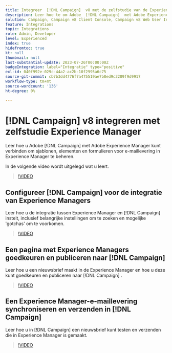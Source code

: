 ```yaml
---
title: Integreer  [!DNL Campaign]  v8 met de zelfstudie van de Experience Manager
description: Leer hoe te om Adobe  [!DNL Campaign]  met Adobe Experience Manager te verbinden om e-mailleveringsmalplaatjes, activa, en vormen in Experience Manager te beheren.
solution: Campaign, Campaign v8 Client Console, Campaign v8 Web User Interface, Experience Manager
feature: Integrations
topic: Integrations
role: Admin, Developer
level: Experienced
index: true
hidefromtoc: true
kt: null
thumbnail: null
last-substantial-update: 2023-07-26T00:00:00Z
badgeIntegration: label="Integratie" type="positive"
exl-id: 040f992e-029c-44a2-ac2b-10f2995a6c75
source-git-commit: cb7b3dd4776f7a475519ae7b8ed9c3209f9d9917
workflow-type: tm+mt
source-wordcount: '136'
ht-degree: 0%

---
```


# [!DNL Campaign] v8 integreren met zelfstudie Experience Manager

Leer hoe u Adobe [!DNL Campaign] met Adobe Experience Manager kunt verbinden om sjablonen, elementen en formulieren voor e-maillevering in Experience Manager te beheren.

In de volgende video wordt uitgelegd wat u leert.

>[!VIDEO](https://video.tv.adobe.com/v/340319?quality=12&learn=on)

## Configureer [!DNL Campaign] voor de integratie van Experience Managers

Leer hoe u de integratie tussen Experience Manager en [!DNL Campaign] instelt, inclusief belangrijke instellingen om te zoeken en mogelijke &#39;gotchas&#39; om te voorkomen.

>[!VIDEO](https://video.tv.adobe.com/v/340121?quality=12&learn=on)

## Een pagina met Experience Managers goedkeuren en publiceren naar [!DNL Campaign]

Leer hoe u een nieuwsbrief maakt in de Experience Manager en hoe u deze kunt goedkeuren en publiceren naar [!DNL Campaign] .

>[!VIDEO](https://video.tv.adobe.com/v/340678?quality=12&learn=on)

## Een Experience Manager-e-maillevering synchroniseren en verzenden in [!DNL Campaign]

Leer hoe u in [!DNL Campaign] een nieuwsbrief kunt testen en verzenden die in Experience Manager is gemaakt.

>[!VIDEO](https://video.tv.adobe.com/v/340151?quality=12&learn=on)
